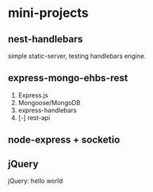 # mini-projects

## nest-handlebars

simple static-server, testing handlebars engine.

## express-mongo-ehbs-rest

1. Express.js
2. Mongoose/MongoDB
3. express-handlebars
4. [-] rest-api

## node-express + socketio

## jQuery

jQuery: hello world
